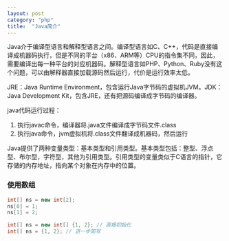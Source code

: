 ```yaml
---
layout: post
category: "php"
title:  "Java简介"
---
```


Java介于编译型语言和解释型语言之间。编译型语言如C、C++，代码是直接编译成机器码执行，但是不同的平台（x86、ARM等）CPU的指令集不同，因此，需要编译出每一种平台的对应机器码。解释型语言如PHP、Python、Ruby没有这个问题，可以由解释器直接加载源码然后运行，代价是运行效率太低。

JRE：Java Runtime Environment，包含运行Java字节码的虚拟机JVM。JDK：Java Development Kit，包含JRE，还有把源码编译成字节码的编译器。

java代码运行过程：
1. 执行javac命令，编译器将.java文件编译成字节码文件.class
2. 执行java命令，jvm虚拟机将.class文件翻译成机器码，然后运行

Java提供了两种变量类型：基本类型和引用类型。基本类型包括：整型、浮点型、布尔型，字符型，其他为引用类型。引用类型的变量类似于C语言的指针，它存储的内存地址，指向某个对象在内存中的位置。

### 使用数组
```java
int[] ns = new int[2];
ns[0] = 1;
ns[1] = 2;

int[] ns = new int[] {1, 2}; // 直接初始化
int[] ns = {1, 2}; // 进一步简写
```